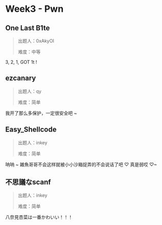 # Week3 - Pwn

## One Last B1te

> 出题人：0xAkyOI
>
> 难度：中等

3, 2, 1, GOT 1t !

## ezcanary

> 出题人：qy
>
> 难度：简单

我开了那么多保护，一定很安全吧 ~

## Easy_Shellcode

> 出题人：inkey
>
> 难度：简单

呐呐 \~ 雑魚哥哥不会这样就被小小沙箱捉弄的不会说话了吧 ♡ 真是弱哎 ♡\~

## 不思議なscanf

> 出题人：inkey
>
> 难度：简单

八奈見杏菜は一番かわいい！！！

